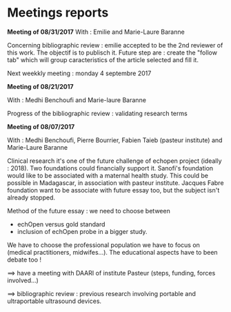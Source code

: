 # Meetings reports

**Meeting of 08/31/2017**
With : Emilie and Marie-Laure Baranne

Concerning bibliographic review : emilie accepted to be the 2nd reviewer of this work. The objectif is to publisch it.
Future step are : create the "follow tab" which will group caracteristics of the article selected and fill it.

Next weekkly meeting : monday 4 septembre 2017

**Meeting of 08/21/2017**

With : Medhi Benchoufi and Marie-laure Baranne

Progress of the bibliographic review : validating research terms 

**Meeting of 08/07/2017**

With : Medhi Benchoufi, Pierre Bourrier, Fabien Taieb \(pasteur institute\) and Marie-Laure Baranne

Clinical research it's one of the future challenge of echopen project \(ideally : 2018\). Two foundations could financially support it. Sanofi's foundation would like to be associated with a maternal health study. This could be possible in Madagascar, in association with pasteur institute. Jacques Fabre foundation want to be associate with future essay too, but the subject isn't already stopped.

Method of the future essay : we need to choose between

* echOpen versus gold standard
* inclusion of echOpen probe in a bigger study. 

We have to choose the professional population we have to focus on \(medical practitioners, midwifes...\). The educational aspects have to been debate too !



==&gt; have a meeting with DAARI of institute Pasteur \(steps, funding, forces involved...\)

==&gt; bibliographic review : previous research involving portable and ultraportable ultrasound devices. 

